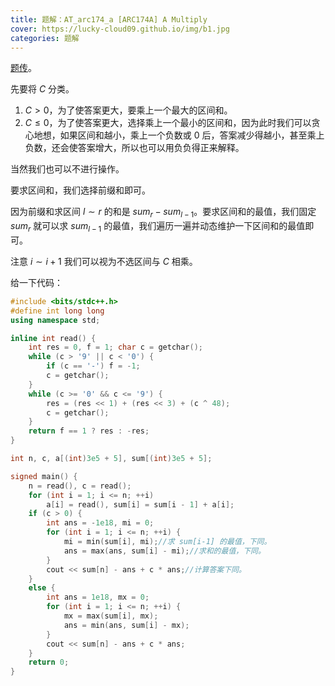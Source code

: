 ```yaml
---
title: 题解：AT_arc174_a [ARC174A] A Multiply
cover: https://lucky-cloud09.github.io/img/b1.jpg
categories: 题解
---
```



[题传](https://www.luogu.com.cn/problem/AT_arc174_a)。

先要将 $C$ 分类。

1. $C > 0$，为了使答案更大，要乘上一个最大的区间和。
1. $C \le 0$，为了使答案更大，选择乘上一个最小的区间和，因为此时我们可以贪心地想，如果区间和越小，乘上一个负数或 $0$ 后，答案减少得越小，甚至乘上负数，还会使答案增大，所以也可以用负负得正来解释。

当然我们也可以不进行操作。

要求区间和，我们选择前缀和即可。

因为前缀和求区间 $l \sim r$ 的和是 $sum_r - sum_{l - 1}$。要求区间和的最值，我们固定 $sum_r$ 就可以求 $sum_{l - 1}$ 的最值，我们遍历一遍并动态维护一下区间和的最值即可。

注意 $i \sim i + 1$ 我们可以视为不选区间与 $C$ 相乘。

给一下代码：

```cpp
#include <bits/stdc++.h>
#define int long long
using namespace std;

inline int read() {
	int res = 0, f = 1; char c = getchar();
	while (c > '9' || c < '0') {
		if (c == '-') f = -1;
		c = getchar();
	}
	while (c >= '0' && c <= '9') {
		res = (res << 1) + (res << 3) + (c ^ 48);
		c = getchar();
	}
	return f == 1 ? res : -res;
}

int n, c, a[(int)3e5 + 5], sum[(int)3e5 + 5];

signed main() {
	n = read(), c = read();
	for (int i = 1; i <= n; ++i) 
		a[i] = read(), sum[i] = sum[i - 1] + a[i];
	if (c > 0) {
		int ans = -1e18, mi = 0;
		for (int i = 1; i <= n; ++i) {
			mi = min(sum[i], mi);//求 sum[i-1] 的最值，下同。
			ans = max(ans, sum[i] - mi);//求和的最值，下同。
		}
		cout << sum[n] - ans + c * ans;//计算答案下同。
	}
	else {
		int ans = 1e18, mx = 0;
		for (int i = 1; i <= n; ++i) {
			mx = max(sum[i], mx);
			ans = min(ans, sum[i] - mx);
		}
		cout << sum[n] - ans + c * ans;
	}
	return 0;
}

```